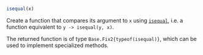 ```julia
isequal(x)
```

Create a function that compares its argument to `x` using [`isequal`](@ref), i.e. a function equivalent to `y -> isequal(y, x)`.

The returned function is of type `Base.Fix2{typeof(isequal)}`, which can be used to implement specialized methods.

